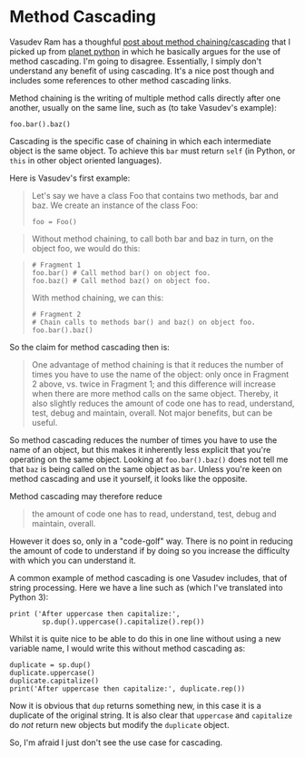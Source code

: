<!--
.. title: Method Cascading
.. slug: method-cascading
.. date: 2016-02-23 14:54:35 UTC
.. tags: python, coding style
.. category:
.. link:
.. description:
.. type: text
-->

# Method Cascading

Vasudev Ram has a thoughful [post about method chaining/cascading](http://jugad2.blogspot.co.uk/2016/02/examples-of-method-chaining-in-python.html)
that I picked up from [planet python](http://planetpython.org/) in which he
basically argues for the use of method cascading. I'm going to disagree.
Essentially, I simply don't understand any benefit of using cascading. It's a
nice post though and includes some references to other method cascading links.

Method chaining is the writing of multiple method calls directly after one
another, usually on the same line, such as (to take Vasudev's example):

    foo.bar().baz()

Cascading is the specific case of chaining in which each intermediate object
is the same object. To achieve this `bar` must return `self` (in Python, or
`this` in other object oriented languages).

Here is Vasudev's first example:

> Let's say we have a class Foo that contains two methods, bar and baz.
> We create an instance of the class Foo:
>
>     foo = Foo()

> Without method chaining, to call both bar and baz in turn, on the object foo, we would do this:

>     # Fragment 1
>     foo.bar() # Call method bar() on object foo.
>     foo.baz() # Call method baz() on object foo.
>
> With method chaining, we can this:
>
>     # Fragment 2
>     # Chain calls to methods bar() and baz() on object foo.
>     foo.bar().baz()

So the claim for method cascading then is:

> One advantage of method chaining is that it reduces the number of times you
> have to use the name of the object: only once in Fragment 2 above, vs. twice
> in Fragment 1; and this difference will increase when there are more method
> calls on the same object. Thereby, it also slightly reduces the amount of code
> one has to read, understand, test, debug and maintain, overall.
> Not major benefits, but can be useful.

So method cascading reduces the number of times you have to use the name of an
object, but this makes it inherently less explicit that you're operating on the
same object. Looking at `foo.bar().baz()` does not tell me that `baz` is being
called on the same object as `bar`. Unless you're keen on method cascading and
use it yourself, it looks like the opposite.

Method cascading may therefore reduce

 >  the amount of code one has to read, understand, test, debug and maintain, overall.

However it does so, only in a "code-golf" way. There is no point in reducing
the amount of code to understand if by doing so you increase the difficulty with
which you can understand it.

A common example of method cascading is one Vasudev includes, that of string
processing. Here we have a line such as (which I've translated into Python 3):

    print ('After uppercase then capitalize:',
            sp.dup().uppercase().capitalize().rep())

Whilst it is quite nice to be able to do this in one line without using a new
variable name, I would write this without method cascading as:

    duplicate = sp.dup()
    duplicate.uppercase()
    duplicate.capitalize()
    print('After uppercase then capitalize:', duplicate.rep())

Now it is obvious that `dup` returns something new, in this case it is a
duplicate of the original string. It is also clear that `uppercase` and
`capitalize` do *not* return new objects but modify the `duplicate` object.

So, I'm afraid I just don't see the use case for cascading.
